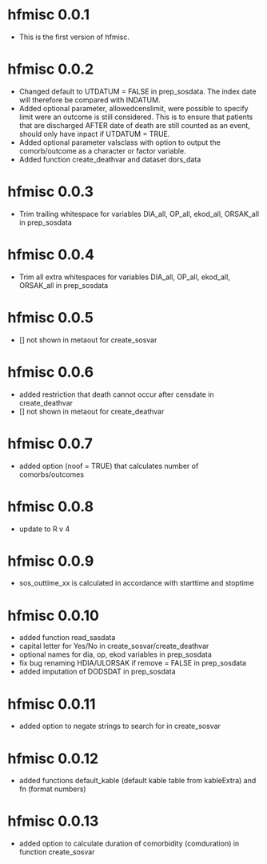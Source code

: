 # hfmisc 0.0.1

* This is the first version of hfmisc.

# hfmisc 0.0.2

* Changed default to UTDATUM = FALSE in prep_sosdata. The index date will 
therefore be compared with INDATUM. 
* Added optional parameter, allowedcenslimit, were possible to specify limit were 
an outcome is still considered. This is to ensure that patients
that are discharged AFTER date of death are still counted as an event, should
only have inpact if UTDATUM = TRUE.
* Added optional parameter valsclass with option to output the comorb/outcome as
a character or factor variable. 
* Added function create_deathvar and dataset dors_data

# hfmisc 0.0.3

* Trim trailing whitespace for variables DIA_all, OP_all, ekod_all, ORSAK_all in prep_sosdata

# hfmisc 0.0.4

* Trim all extra whitespaces for variables DIA_all, OP_all, ekod_all, ORSAK_all in prep_sosdata

# hfmisc 0.0.5

* [] not shown in metaout for create_sosvar

# hfmisc 0.0.6

* added restriction that death cannot occur after censdate in create_deathvar 
* [] not shown in metaout for create_deathvar

# hfmisc 0.0.7

* added option (noof = TRUE) that calculates number of comorbs/outcomes

# hfmisc 0.0.8

* update to R v 4

# hfmisc 0.0.9

* sos_outtime_xx is calculated in accordance with starttime and stoptime

# hfmisc 0.0.10

* added function read_sasdata
* capital letter for Yes/No in create_sosvar/create_deathvar
* optional names for dia, op, ekod variables in prep_sosdata
* fix bug renaming HDIA/ULORSAK if remove = FALSE in prep_sosdata
* added imputation of DODSDAT in prep_sosdata 

# hfmisc 0.0.11

* added option to negate strings to search for in create_sosvar

# hfmisc 0.0.12

* added functions default_kable (default kable table from kableExtra) and fn (format numbers)

# hfmisc 0.0.13

* added option to calculate duration of comorbidity (comduration) in function create_sosvar
